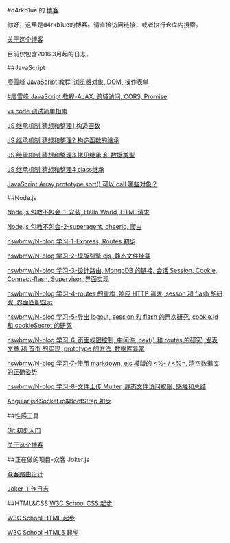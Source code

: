 #d4rkb1ue 的 [博客](https://github.com/d4rkb1ue/blog)

你好，这里是d4rkb1ue的博客。请直接访问链接，或者执行仓库内搜索。

[关于这个博客](https://github.com/d4rkb1ue/blog/blob/master/Sexy/about-this-blog.md)

目前仅包含2016.3月起的日志。


##JavaScript


[廖雪峰 JavaScript 教程-浏览器对象, DOM, 操作表单](https://github.com/d4rkb1ue/blog/blob/master/JavaScript/lxf-javascript-lesson-1.md)

[#廖雪峰 JavaScript 教程-AJAX, 跨域访问, CORS, Promise](https://github.com/d4rkb1ue/blog/blob/master/JavaScript/lxf-javascript-lesson-2.md)


[vs code 调试简单指南](https://github.com/d4rkb1ue/blog/blob/master/JavaScript/vscode-debug-example.js)

[JS 继承机制 猜想和整理1 构造函数](https://github.com/d4rkb1ue/blog/blob/master/JavaScript/js-inherit-summary-1.md)

[JS 继承机制 猜想和整理2 构造函数的继承](https://github.com/d4rkb1ue/blog/blob/master/JavaScript/js-inherit-summary-2.md)

[JS 继承机制 猜想和整理3 拷贝继承 和 数据类型](https://github.com/d4rkb1ue/blog/blob/master/JavaScript/js-inherit-summary-3.md)

[JS 继承机制 猜想和整理4 class继承](https://github.com/d4rkb1ue/blog/blob/master/JavaScript/js-inherit-summary-4.md)

[JavaScript Array.prototype.sort() 可以 call 哪些对象？](https://github.com/d4rkb1ue/blog/blob/master/JavaScript/array-prototype-sort-call-cannot-apply-on-dom.md)

##Node.js

[Node.js 包教不包会-1-安装, Hello World, HTML请求](https://github.com/d4rkb1ue/blog/blob/master/Node.js/alsotang-lesson-log-0322.md)

[Node.js 包教不包会-2-superagent, cheerio, 爬虫](https://github.com/d4rkb1ue/blog/blob/master/Node.js/alsotang-lesson-log-0326.md)

[nswbmw/N-blog 学习-1-Express, Routes 初步](https://github.com/d4rkb1ue/blog/blob/master/Node.js/nodeblog-1.md)

[nswbmw/N-blog 学习-2-模版引擎 ejs, 静态文件挂载](https://github.com/d4rkb1ue/blog/blob/master/Node.js/nodeblog-2.md)

[nswbmw/N-blog 学习-3-设计路由, MongoDB 的链接, 会话 Session, Cookie, Connect-flash, Supervisor, 界面实现](https://github.com/d4rkb1ue/blog/blob/master/Node.js/nodeblog-3.md)

[nswbmw/N-blog 学习-4-routes 的重构, 响应 HTTP 请求, sesson 和 flash 的研究, 界面匹配显示](https://github.com/d4rkb1ue/blog/blob/master/Node.js/nodeblog-4.md)

[nswbmw/N-blog 学习-5-登出 logout, session 和 flash 的再次研究, cookie.id 和 cookieSecret 的研究](https://github.com/d4rkb1ue/blog/blob/master/Node.js/nodeblog-5.md)

[nswbmw/N-blog 学习-6-页面权限控制, 中间件, next() 和 routes 的研究, 发表文章 和 首页 的实现, prototype 的方法, 数据库异常](https://github.com/d4rkb1ue/blog/blob/master/Node.js/nodeblog-6.md)

[nswbmw/N-blog 学习-7-使用 markdown, ejs 模版的 <%- / <%=, 清空数据库的正确姿势](https://github.com/d4rkb1ue/blog/blob/master/Node.js/nodeblog-p2.md)

[nswbmw/N-blog 学习-8-文件上传 Multer, 静态文件访问权限, 感触和总结](https://github.com/d4rkb1ue/blog/blob/master/Node.js/nodeblog-p3.md)

[Angular.js&Socket.io&BootStrap 初步](https://github.com/d4rkb1ue/blog/blob/master/Node.js/Angular.js%26Socket.io.md)

##性感工具

[Git 初步入门](https://github.com/d4rkb1ue/blog/blob/master/Sexy/git-init.md)

[关于这个博客](https://github.com/d4rkb1ue/blog/blob/master/Sexy/about-this-blog.md)

##正在做的项目-众客 Joker.js

[众客路由设计](https://github.com/d4rkb1ue/blog/blob/master/Joker.js/joker-router-design.md)

[Joker 工作日志](https://github.com/d4rkb1ue/blog/blob/master/Joker.js/joker-dev-log.md)

##HTML&CSS
[W3C School CSS 起步](https://github.com/d4rkb1ue/blog/blob/master/HTML%26CSS/w3c-css.md)

[W3C School HTML 起步](https://github.com/d4rkb1ue/blog/blob/master/HTML%26CSS/w3c-html.md)

[W3C School HTML5 起步](https://github.com/d4rkb1ue/blog/blob/master/HTML%26CSS/w3c-html5.md)
